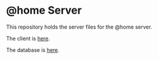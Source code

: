 # @home Server

This repository holds the server files for the @home server.

The client is [here](https://github.com/where-the-heart-is/_home-client).

The database is [here](https://github.com/where-the-heart-is/_home-database).
